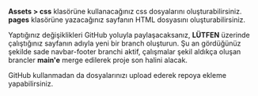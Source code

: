 **Assets > css** klasörüne kullanacağınız css dosyalarını oluşturabilirsiniz. 
**pages** klasörüne yazacağınız sayfanın HTML dosyasını oluşturabilirsiniz. 

Yaptığınız değişiklikleri GitHub yoluyla paylaşacaksanız, **LÜTFEN** üzerinde çalıştığınız sayfanın adıyla yeni bir branch oluşturun. 
Şu an gördüğünüz şekilde sade navbar-footer branchi aktif, çalışmalar şekil aldıkça oluşan brancler **main'e** merge edilerek proje son halini alacak.

GitHub kullanmadan da dosyalarınızı upload ederek repoya ekleme yapabilirsiniz. 
